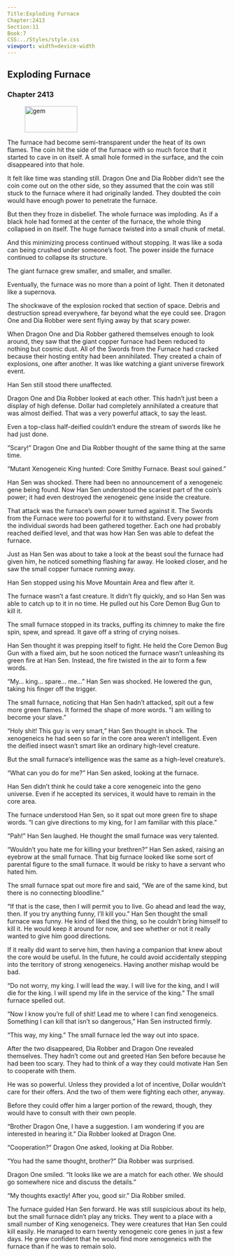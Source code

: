 ```yaml
---
Title:Exploding Furnace 
Chapter:2413 
Section:11 
Book:7 
CSS:../Styles/style.css 
viewport: width=device-width
---
```

  
## Exploding Furnace
### Chapter 2413
  
<figure>
	<img src="../Images/gem.gif" alt="gem" id="gem" width="120" height="60" />
</figure>
  

  
The furnace had become semi-transparent under the heat of its own flames. The coin hit the side of the furnace with so much force that it started to cave in on itself. A small hole formed in the surface, and the coin disappeared into that hole.

It felt like time was standing still. Dragon One and Dia Robber didn’t see the coin come out on the other side, so they assumed that the coin was still stuck to the furnace where it had originally landed. They doubted the coin would have enough power to penetrate the furnace.

But then they froze in disbelief. The whole furnace was imploding. As if a black hole had formed at the center of the furnace, the whole thing collapsed in on itself. The huge furnace twisted into a small chunk of metal.

And this minimizing process continued without stopping. It was like a soda can being crushed under someone’s foot. The power inside the furnace continued to collapse its structure.

The giant furnace grew smaller, and smaller, and smaller.

Eventually, the furnace was no more than a point of light. Then it detonated like a supernova.

The shockwave of the explosion rocked that section of space. Debris and destruction spread everywhere, far beyond what the eye could see. Dragon One and Dia Robber were sent flying away by that scary power.

When Dragon One and Dia Robber gathered themselves enough to look around, they saw that the giant copper furnace had been reduced to nothing but cosmic dust. All of the Swords from the Furnace had cracked because their hosting entity had been annihilated. They created a chain of explosions, one after another. It was like watching a giant universe firework event.

Han Sen still stood there unaffected.

Dragon One and Dia Robber looked at each other. This hadn’t just been a display of high defense. Dollar had completely annihilated a creature that was almost deified. That was a very powerful attack, to say the least.

Even a top-class half-deified couldn’t endure the stream of swords like he had just done.

“Scary!” Dragon One and Dia Robber thought of the same thing at the same time.

“Mutant Xenogeneic King hunted: Core Smithy Furnace. Beast soul gained.”

Han Sen was shocked. There had been no announcement of a xenogeneic gene being found. Now Han Sen understood the scariest part of the coin’s power; it had even destroyed the xenogeneic gene inside the creature.

That attack was the furnace’s own power turned against it. The Swords from the Furnace were too powerful for it to withstand. Every power from the individual swords had been gathered together. Each one had probably reached deified level, and that was how Han Sen was able to defeat the furnace.

Just as Han Sen was about to take a look at the beast soul the furnace had given him, he noticed something flashing far away. He looked closer, and he saw the small copper furnace running away.

Han Sen stopped using his Move Mountain Area and flew after it.

The furnace wasn’t a fast creature. It didn’t fly quickly, and so Han Sen was able to catch up to it in no time. He pulled out his Core Demon Bug Gun to kill it.

The small furnace stopped in its tracks, puffing its chimney to make the fire spin, spew, and spread. It gave off a string of crying noises.

Han Sen thought it was prepping itself to fight. He held the Core Demon Bug Gun with a fixed aim, but he soon noticed the furnace wasn’t unleashing its green fire at Han Sen. Instead, the fire twisted in the air to form a few words.

“My… king… spare… me…” Han Sen was shocked. He lowered the gun, taking his finger off the trigger.

The small furnace, noticing that Han Sen hadn’t attacked, spit out a few more green flames. It formed the shape of more words. “I am willing to become your slave.”

“Holy shit! This guy is very smart,” Han Sen thought in shock. The xenogeneics he had seen so far in the core area weren’t intelligent. Even the deified insect wasn’t smart like an ordinary high-level creature.

But the small furnace’s intelligence was the same as a high-level creature’s.

“What can you do for me?” Han Sen asked, looking at the furnace.

Han Sen didn’t think he could take a core xenogeneic into the geno universe. Even if he accepted its services, it would have to remain in the core area.

The furnace understood Han Sen, so it spat out more green fire to shape words. “I can give directions to my king, for I am familiar with this place.”

“Pah!” Han Sen laughed. He thought the small furnace was very talented.

“Wouldn’t you hate me for killing your brethren?” Han Sen asked, raising an eyebrow at the small furnace. That big furnace looked like some sort of parental figure to the small furnace. It would be risky to have a servant who hated him.

The small furnace spat out more fire and said, “We are of the same kind, but there is no connecting bloodline.”

“If that is the case, then I will permit you to live. Go ahead and lead the way, then. If you try anything funny, I’ll kill you.” Han Sen thought the small furnace was funny. He kind of liked the thing, so he couldn’t bring himself to kill it. He would keep it around for now, and see whether or not it really wanted to give him good directions.

If it really did want to serve him, then having a companion that knew about the core would be useful. In the future, he could avoid accidentally stepping into the territory of strong xenogeneics. Having another mishap would be bad.

“Do not worry, my king. I will lead the way. I will live for the king, and I will die for the king. I will spend my life in the service of the king.” The small furnace spelled out.

“Now I know you’re full of shit! Lead me to where I can find xenogeneics. Something I can kill that isn’t so dangerous,” Han Sen instructed firmly.

“This way, my king.” The small furnace led the way out into space.

After the two disappeared, Dia Robber and Dragon One revealed themselves. They hadn’t come out and greeted Han Sen before because he had been too scary. They had to think of a way they could motivate Han Sen to cooperate with them.

He was so powerful. Unless they provided a lot of incentive, Dollar wouldn’t care for their offers. And the two of them were fighting each other, anyway.

Before they could offer him a larger portion of the reward, though, they would have to consult with their own people.

“Brother Dragon One, I have a suggestion. I am wondering if you are interested in hearing it.” Dia Robber looked at Dragon One.

“Cooperation?” Dragon One asked, looking at Dia Robber.

“You had the same thought, brother?” Dia Robber was surprised.

Dragon One smiled. “It looks like we are a match for each other. We should go somewhere nice and discuss the details.”

“My thoughts exactly! After you, good sir.” Dia Robber smiled.

The furnace guided Han Sen forward. He was still suspicious about its help, but the small furnace didn’t play any tricks. They went to a place with a small number of King xenogeneics. They were creatures that Han Sen could kill easily. He managed to earn twenty xenogeneic core genes in just a few days. He grew confident that he would find more xenogeneics with the furnace than if he was to remain solo.
